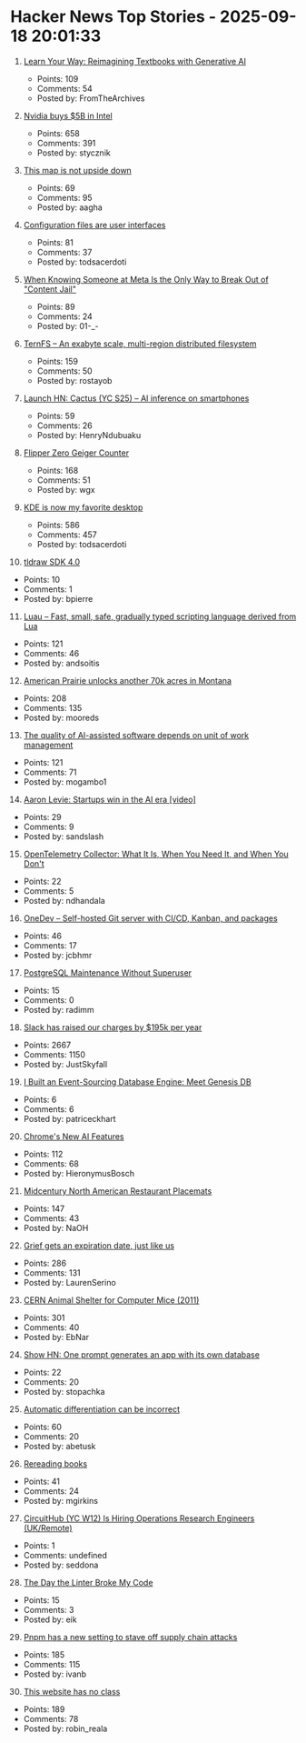 # Hacker News Top Stories - 2025-09-18 20:01:33

1. [Learn Your Way: Reimagining Textbooks with Generative AI](https://research.google/blog/learn-your-way-reimagining-textbooks-with-generative-ai/)
   - Points: 109
   - Comments: 54
   - Posted by: FromTheArchives

2. [Nvidia buys $5B in Intel](https://www.tomshardware.com/pc-components/cpus/nvidia-and-intel-announce-jointly-developed-intel-x86-rtx-socs-for-pcs-with-nvidia-graphics-also-custom-nvidia-data-center-x86-processors-nvidia-buys-usd5-billion-in-intel-stock-in-seismic-deal)
   - Points: 658
   - Comments: 391
   - Posted by: stycznik

3. [This map is not upside down](https://www.maps.com/this-map-is-not-upside-down/)
   - Points: 69
   - Comments: 95
   - Posted by: aagha

4. [Configuration files are user interfaces](https://ochagavia.nl/blog/configuration-files-are-user-interfaces/)
   - Points: 81
   - Comments: 37
   - Posted by: todsacerdoti

5. [When Knowing Someone at Meta Is the Only Way to Break Out of "Content Jail"](https://www.eff.org/pages/when-knowing-someone-meta-only-way-break-out-content-jail)
   - Points: 89
   - Comments: 24
   - Posted by: 01-_-

6. [TernFS – An exabyte scale, multi-region distributed filesystem](https://www.xtxmarkets.com/tech/2025-ternfs/)
   - Points: 159
   - Comments: 50
   - Posted by: rostayob

7. [Launch HN: Cactus (YC S25) – AI inference on smartphones](https://github.com/cactus-compute/cactus)
   - Points: 59
   - Comments: 26
   - Posted by: HenryNdubuaku

8. [Flipper Zero Geiger Counter](https://kasiin.top/blog/2025-08-04-flipper_zero_geiger_counter_module/)
   - Points: 168
   - Comments: 51
   - Posted by: wgx

9. [KDE is now my favorite desktop](https://kokada.dev/blog/kde-is-now-my-favorite-desktop/)
   - Points: 586
   - Comments: 457
   - Posted by: todsacerdoti

10. [tldraw SDK 4.0](https://tldraw.dev/blog/tldraw-sdk-4-0)
   - Points: 10
   - Comments: 1
   - Posted by: bpierre

11. [Luau – Fast, small, safe, gradually typed scripting language derived from Lua](https://luau.org/)
   - Points: 121
   - Comments: 46
   - Posted by: andsoitis

12. [American Prairie unlocks another 70k acres in Montana](https://earthhope.substack.com/p/victory-for-public-access-american)
   - Points: 208
   - Comments: 135
   - Posted by: mooreds

13. [The quality of AI-assisted software depends on unit of work management](https://blog.nilenso.com/blog/2025/09/15/ai-unit-of-work/)
   - Points: 121
   - Comments: 71
   - Posted by: mogambo1

14. [Aaron Levie: Startups win in the AI era [video]](https://www.youtube.com/watch?v=uqc_vt95GJg)
   - Points: 29
   - Comments: 9
   - Posted by: sandslash

15. [OpenTelemetry Collector: What It Is, When You Need It, and When You Don't](https://oneuptime.com/blog/post/2025-09-18-what-is-opentelemetry-collector-and-why-use-one/view)
   - Points: 22
   - Comments: 5
   - Posted by: ndhandala

16. [OneDev – Self-hosted Git server with CI/CD, Kanban, and packages](https://onedev.io/)
   - Points: 46
   - Comments: 17
   - Posted by: jcbhmr

17. [PostgreSQL Maintenance Without Superuser](https://boringsql.com/posts/postgresql-predefined-roles/)
   - Points: 15
   - Comments: 0
   - Posted by: radimm

18. [Slack has raised our charges by $195k per year](https://skyfall.dev/posts/slack)
   - Points: 2667
   - Comments: 1150
   - Posted by: JustSkyfall

19. [I Built an Event-Sourcing Database Engine: Meet Genesis DB](https://www.genesisdb.io)
   - Points: 6
   - Comments: 6
   - Posted by: patriceckhart

20. [Chrome's New AI Features](https://blog.google/products/chrome/new-ai-features-for-chrome/)
   - Points: 112
   - Comments: 68
   - Posted by: HieronymusBosch

21. [Midcentury North American Restaurant Placemats](https://casualarchivist.substack.com/p/order-up)
   - Points: 147
   - Comments: 43
   - Posted by: NaOH

22. [Grief gets an expiration date, just like us](https://bessstillman.substack.com/p/oh-fuck-youre-still-sad)
   - Points: 286
   - Comments: 131
   - Posted by: LaurenSerino

23. [CERN Animal Shelter for Computer Mice (2011)](https://computer-animal-shelter.web.cern.ch/index.shtml)
   - Points: 301
   - Comments: 40
   - Posted by: EbNar

24. [Show HN: One prompt generates an app with its own database](https://www.manyminiapps.com/)
   - Points: 22
   - Comments: 20
   - Posted by: stopachka

25. [Automatic differentiation can be incorrect](https://www.stochasticlifestyle.com/the-numerical-analysis-of-differentiable-simulation-automatic-differentiation-can-be-incorrect/)
   - Points: 60
   - Comments: 20
   - Posted by: abetusk

26. [Rereading books](https://maxgirkins.com/writings/on-rereading)
   - Points: 41
   - Comments: 24
   - Posted by: mgirkins

27. [CircuitHub (YC W12) Is Hiring Operations Research Engineers (UK/Remote)](https://www.ycombinator.com/companies/circuithub/jobs/UM1QSjZ-operations-research-engineer)
   - Points: 1
   - Comments: undefined
   - Posted by: seddona

28. [The Day the Linter Broke My Code](https://blog.fillmore-labs.com/posts/errors-2/)
   - Points: 15
   - Comments: 3
   - Posted by: eik

29. [Pnpm has a new setting to stave off supply chain attacks](https://pnpm.io/blog/releases/10.16)
   - Points: 185
   - Comments: 115
   - Posted by: ivanb

30. [This website has no class](https://aaadaaam.com/notes/no-class/)
   - Points: 189
   - Comments: 78
   - Posted by: robin_reala

